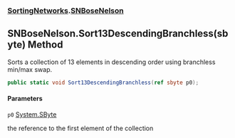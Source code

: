 ### [SortingNetworks](SortingNetworks.md 'SortingNetworks').[SNBoseNelson](SortingNetworks.SNBoseNelson.md 'SortingNetworks.SNBoseNelson')

## SNBoseNelson.Sort13DescendingBranchless(sbyte) Method

Sorts a collection of 13 elements in descending order using branchless min/max swap.

```csharp
public static void Sort13DescendingBranchless(ref sbyte p0);
```
#### Parameters

<a name='SortingNetworks.SNBoseNelson.Sort13DescendingBranchless(sbyte).p0'></a>

`p0` [System.SByte](https://docs.microsoft.com/en-us/dotnet/api/System.SByte 'System.SByte')

the reference to the first element of the collection